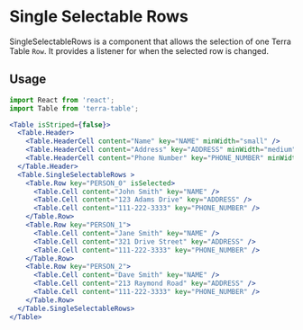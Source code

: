 # Single Selectable Rows

SingleSelectableRows is a component that allows the selection of one Terra Table `Row`. It provides a listener for when the selected row is changed.

## Usage

```jsx
import React from 'react';
import Table from 'terra-table';

<Table isStriped={false}>
  <Table.Header>
    <Table.HeaderCell content="Name" key="NAME" minWidth="small" />
    <Table.HeaderCell content="Address" key="ADDRESS" minWidth="medium" />
    <Table.HeaderCell content="Phone Number" key="PHONE_NUMBER" minWidth="large" />
  </Table.Header>
  <Table.SingleSelectableRows >
    <Table.Row key="PERSON_0" isSelected>
      <Table.Cell content="John Smith" key="NAME" />
      <Table.Cell content="123 Adams Drive" key="ADDRESS" />
      <Table.Cell content="111-222-3333" key="PHONE_NUMBER" />
    </Table.Row>
    <Table.Row key="PERSON_1">
      <Table.Cell content="Jane Smith" key="NAME" />
      <Table.Cell content="321 Drive Street" key="ADDRESS" />
      <Table.Cell content="111-222-3333" key="PHONE_NUMBER" />
    </Table.Row>
    <Table.Row key="PERSON_2">
      <Table.Cell content="Dave Smith" key="NAME" />
      <Table.Cell content="213 Raymond Road" key="ADDRESS" />
      <Table.Cell content="111-222-3333" key="PHONE_NUMBER" />
    </Table.Row>
  </Table.SingleSelectableRows>
</Table>
```